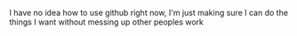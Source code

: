 I have no idea how to use github right now, I'm just making sure I can do the things I want without messing up other peoples work
